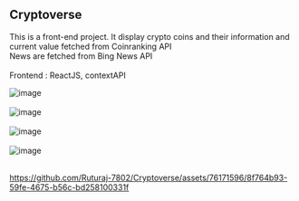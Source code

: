 ## Cryptoverse ##

This is a front-end project. It display crypto coins and their information and current value fetched from Coinranking API </br>
News are fetched from Bing News API</br></br>
Frontend : ReactJS, contextAPI

![image](https://github.com/Ruturaj-7802/Cryptoverse/assets/76171596/574db0b5-a79f-4d93-b367-829ceb4e3642) </br> </br>
![image](https://github.com/Ruturaj-7802/Cryptoverse/assets/76171596/c3732d4c-14f3-4cda-9675-1946fb51e62f) </br> </br>
![image](https://github.com/Ruturaj-7802/Cryptoverse/assets/76171596/abbb6779-3fd4-440e-a7a6-35888e11fced) </br> </br>
![image](https://github.com/Ruturaj-7802/Cryptoverse/assets/76171596/77f6d834-8f56-4b89-a732-b6a63ff98891) </br> </br>






https://github.com/Ruturaj-7802/Cryptoverse/assets/76171596/8f764b93-59fe-4675-b56c-bd258100331f

